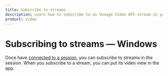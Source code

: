 ```yaml
---
title: Subscribe to streams
description: Learn how to subscribe to an Vonage Video API stream in your Windows application. Once you have connected to a session, you can subscribe to a stream to view video, audio, and signalling data.
product: video
---
```


# Subscribing to streams — Windows

Once have [connected to a session](/guides/connect-session), you can subscribe to streams in the session. When you subscribe to a stream, you can put its video view in the app.
